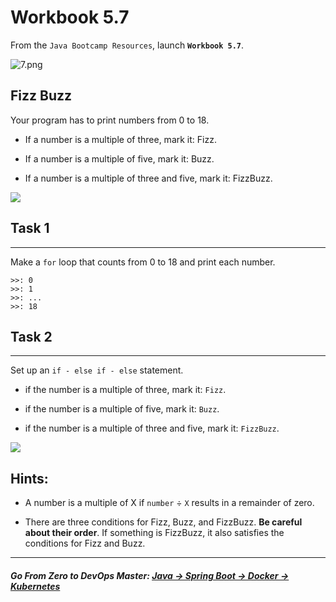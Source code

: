 # Workbook 5.7

From the `Java Bootcamp Resources`, launch **`Workbook 5.7`**.

![7.png](https://img-c.udemycdn.com/redactor/raw/article_lecture/2025-01-04_02-47-28-c07d828d8f3c2ec3f14f47828add052d.png)

Fizz Buzz
---------

Your program has to print numbers from 0 to 18.

-   If a number is a multiple of three, mark it: Fizz.

-   If a number is a multiple of five, mark it: Buzz.

-   If a number is a multiple of three and five, mark it: FizzBuzz.

![](https://img-c.udemycdn.com/redactor/raw/article_lecture/2025-01-04_02-47-28-a6383f74a637106e4599b0c8b3bbd8f8.png)

## Task 1
------

Make a `for` loop that counts from 0 to 18 and print each number.

```
>>: 0
>>: 1
>>: ...
>>: 18
```

## Task 2
------

Set up an `if - else if - else` statement.

-   if the number is a multiple of three, mark it: `Fizz`.

-   if the number is a multiple of five, mark it: `Buzz`.

-   if the number is a multiple of three and five, mark it: `FizzBuzz`.

![](https://img-c.udemycdn.com/redactor/raw/article_lecture/2025-01-04_02-47-28-99653c2c469d9a61e2129a19503c62f2.png)

**Hints:**
----------

-   A number is a multiple of X if `number` ÷ `X` results in a remainder of zero.

-   There are three conditions for Fizz, Buzz, and FizzBuzz. **Be careful about their order**. If something is FizzBuzz, it also satisfies the conditions for Fizz and Buzz.

----------
##### **Go From Zero to DevOps Master**: *[Java → Spring Boot → Docker → Kubernetes](https://rslim087a.github.io/zero-devops-roadmap/)*